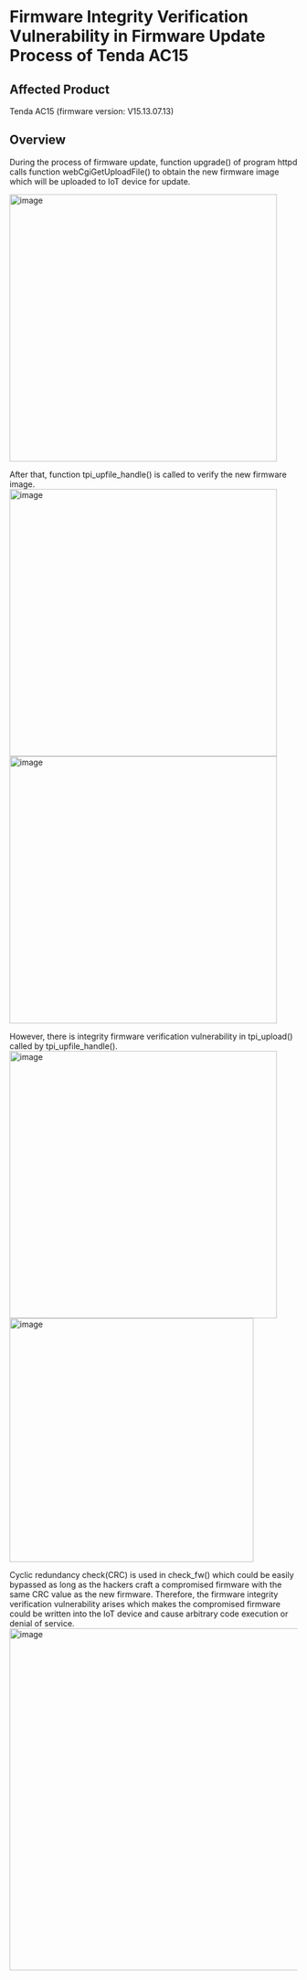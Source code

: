# Firmware Integrity Verification Vulnerability in Firmware Update Process of Tenda AC15


## Affected Product
Tenda AC15 (firmware version: V15.13.07.13)

## Overview
During the process of firmware update, function upgrade() of program httpd calls function webCgiGetUploadFile() to obtain the new firmware image which will be uploaded to IoT device for update. 

<img width="468" alt="image" src="https://github.com/user-attachments/assets/167c9cf6-4de9-42ca-a52f-f7716ed6e3ee" />


After that, function tpi_upfile_handle() is called to verify the new firmware image. 
<img width="468" alt="image" src="https://github.com/user-attachments/assets/81b5b2da-5f57-4065-8c4a-0e21ad83df74" /> \
<img width="468" alt="image" src="https://github.com/user-attachments/assets/6d5f4f1f-ad95-44f0-ab02-3959be04d252" />


 
However, there is integrity firmware verification vulnerability in tpi_upload() called by tpi_upfile_handle().
<img width="468" alt="image" src="https://github.com/user-attachments/assets/c16fa11b-39ad-4b6a-b1f4-74f37d883252" /> \
<img width="427" alt="image" src="https://github.com/user-attachments/assets/8c916012-eb9e-4ed3-8645-1bb431294153" />


Cyclic redundancy check(CRC) is used in check_fw() which could be easily bypassed as long as the hackers craft a compromised firmware with the same CRC value as the new firmware. Therefore, the firmware integrity verification vulnerability arises which makes the compromised firmware could be written into the IoT device and cause arbitrary code execution or denial of service.
<img width="599" alt="image" src="https://github.com/user-attachments/assets/0f19ca8e-3108-4848-90c4-a2e89d224ab7" />





